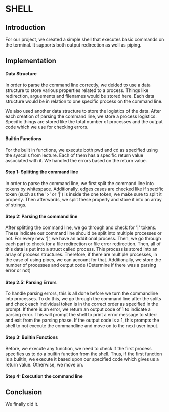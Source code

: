 # SHELL #

## Introduction ##
For our project, we created a simple shell that executes basic commands on the terminal. It supports both output redirection as well as piping. 
## Implementation ##

#### Data Structure ####
In order to parse the command line correctly, we deided to use a data structure to store various properties related to a process. 
Things like redirection, arguements and filenames would be stored here. 
Each data structure would be in relation to one specific process on the command line. 

We also used another data structure to store the logistics of the data.
After each creation of parsing the command line, we store a process logistics.  
Specific things are stored like the total number of processes and the output code which we use for checking errors. 

#### Builtin Functions ####
For the built in functions, we execute both pwd and cd as specified using the syscalls from lecture. 
Each of them has a specific return value associated with it. We handled the errors based on the return value. 

#### Step 1: Splitting the command line ####
In order to parse the command line, we first split the command line into tokens by whitespace.
Additionally, edges cases are checked like if specific token (such as the '>' or '|') is inside the one token, we make sure to split it properly. 
Then afterwards, we split these properly and store it into an array of strings. 

#### Step 2: Parsing the command line ####
After splitting the command line, we go through and check for '|' tokens.
These indicate our command line should be split into multiple processes or not. 
For every new '|', we have an additional process. 
Then, we go through each part to check for a file redirection or file error redirection. 
Then, all of this data is put into a struct called process. 
This process is stored into an array of process structures. 
Therefore, if there are multiple processes, in the case of using pipes, we can account for that. 
Additionally, we store the number of processes and output code (Determine if there was a parsing error or not)

#### Step 2.5: Parsing Errors ####
To handle parsing errors, this is all done before we turn the commandline into processes.
To do this, we go through the command line after the splits and check each individual token is in the correct order as specified in the prompt. 
If there is an error, we return an output code of 1 to indicate a parsing error. 
This will prompt the shell to print a error message to stderr and exit from the parsing phase.
If the output code is a 1, this prompts the shell to not execute the commandline and move on to the next user input.  

#### Step 3: Builtin Functions ####
Before, we execute any function, we need to check if the first process specifies us to do a builtin function from the shell. 
Thus, if the first function is a builtin, we execute it based upon our specified code which gives us a return value. 
Otherwise, we move on. 

#### Step 4: Execution the command line ####



## Conclusion ##


We finally did it.